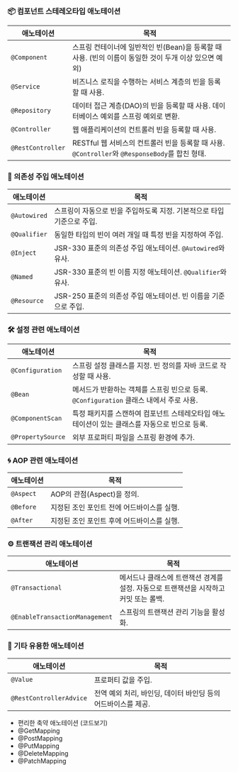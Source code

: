 ### 📦 컴포넌트 스테레오타입 애노테이션

| **애노테이션**      | **목적**                                                                  |
|---------------------|-------------------------------------------------------------------------|
| `@Component`        | 스프링 컨테이너에 일반적인 빈(Bean)을 등록할 때 사용. (빈의 이름이 동일한 것이 두개 이상 있으면 예외)          |
| `@Service`          | 비즈니스 로직을 수행하는 서비스 계층의 빈을 등록할 때 사용.                                      |
| `@Repository`       | 데이터 접근 계층(DAO)의 빈을 등록할 때 사용. 데이터베이스 예외를 스프링 예외로 변환.                     |
| `@Controller`       | 웹 애플리케이션의 컨트롤러 빈을 등록할 때 사용.                                             |
| `@RestController`   | RESTful 웹 서비스의 컨트롤러 빈을 등록할 때 사용. `@Controller`와 `@ResponseBody`를 합친 형태. |

### 🔗 의존성 주입 애노테이션

| **애노테이션**      | **목적**                                                                                       |
|---------------------|------------------------------------------------------------------------------------------------|
| `@Autowired`        | 스프링이 자동으로 빈을 주입하도록 지정. 기본적으로 타입 기준으로 주입.                           |
| `@Qualifier`        | 동일한 타입의 빈이 여러 개일 때 특정 빈을 지정하여 주입.                                         |
| `@Inject`           | JSR-330 표준의 의존성 주입 애노테이션. `@Autowired`와 유사.                                     |
| `@Named`            | JSR-330 표준의 빈 이름 지정 애노테이션. `@Qualifier`와 유사.                                    |
| `@Resource`         | JSR-250 표준의 의존성 주입 애노테이션. 빈 이름을 기준으로 주입.                                   |

### 🛠️ 설정 관련 애노테이션

| **애노테이션**      | **목적**                                                                                       |
|---------------------|------------------------------------------------------------------------------------------------|
| `@Configuration`    | 스프링 설정 클래스를 지정. 빈 정의를 자바 코드로 작성할 때 사용.                                |
| `@Bean`             | 메서드가 반환하는 객체를 스프링 빈으로 등록. `@Configuration` 클래스 내에서 주로 사용.           |
| `@ComponentScan`    | 특정 패키지를 스캔하여 컴포넌트 스테레오타입 애노테이션이 있는 클래스를 자동으로 빈으로 등록.    |
| `@PropertySource`   | 외부 프로퍼티 파일을 스프링 환경에 추가.                                                     |

### 🌀 AOP 관련 애노테이션

| **애노테이션**      | **목적**                                                                                       |
|---------------------|------------------------------------------------------------------------------------------------|
| `@Aspect`           | AOP의 관점(Aspect)을 정의.                                                                       |
| `@Before`           | 지정된 조인 포인트 전에 어드바이스를 실행.                                                        |
| `@After`            | 지정된 조인 포인트 후에 어드바이스를 실행.                                                        |

### ⚙️ 트랜잭션 관리 애노테이션

| **애노테이션**      | **목적**                                                                                       |
|---------------------|------------------------------------------------------------------------------------------------|
| `@Transactional`    | 메서드나 클래스에 트랜잭션 경계를 설정. 자동으로 트랜잭션을 시작하고 커밋 또는 롤백.              |
| `@EnableTransactionManagement` | 스프링의 트랜잭션 관리 기능을 활성화.                                           |

### 🧰 기타 유용한 애노테이션

| **애노테이션**      | **목적**                                                                                       |
|---------------------|------------------------------------------------------------------------------------------------|
| `@Value`            | 프로퍼티 값을 주입.                                                                             |
| `@RestControllerAdvice` | 전역 예외 처리, 바인딩, 데이터 바인딩 등의 어드바이스를 제공.                                  |

* 편리한 축약 애노테이션 (코드보기)
* @GetMapping
* @PostMapping
* @PutMapping
* @DeleteMapping
* @PatchMapping